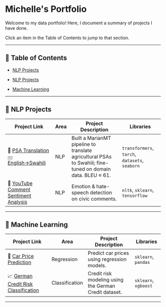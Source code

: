 # Michelle's Portfolio
Welcome to my data portfolio! Here, I document a summary of projects I have done.

Click an item in the Table of Contents to jump to that section.

---

## 📑 Table of Contents
- [NLP Projects](#nlp-projects)
- [NLP Projects](https://github.com/michellekituku/portfolio#nlp-projects)

- [Machine Learning](#machine-learning)
  
---

## 🧠 NLP Projects
| Project Link | Area | Project Description | Libraries |
|--------------|------|----------------------|-----------|
| 🌾 [PSA Translation — English→Swahili](https://github.com/michellekituku/PSA-Translation) | NLP | Built a MarianMT pipeline to translate agricultural PSAs to Swahili; fine-tuned on domain data. BLEU ≈ 61. | `transformers`, `torch`, `datasets`, `seaborn` |
| 📝 [YouTube Comment Sentiment Analysis](https://github.com/YourUsername/Youtube-Sentiment) | NLP | Emotion & hate-speech detection on civic comments. | `nltk`, `sklearn`, `tensorflow` |

---

## 🤖 Machine Learning
| Project Link | Area | Project Description | Libraries |
|--------------|------|----------------------|-----------|
| 🚗 [Car Price Prediction](https://github.com/YourUsername/CarPricePrediction) | Regression | Predict car prices using regression models. | `sklearn`, `pandas` |
| 📈 [German Credit Risk Classification](https://github.com/YourUsername/CreditRisk) | Classification | Credit risk modeling using the German Credit dataset. | `sklearn`, `xgboost` |

---
